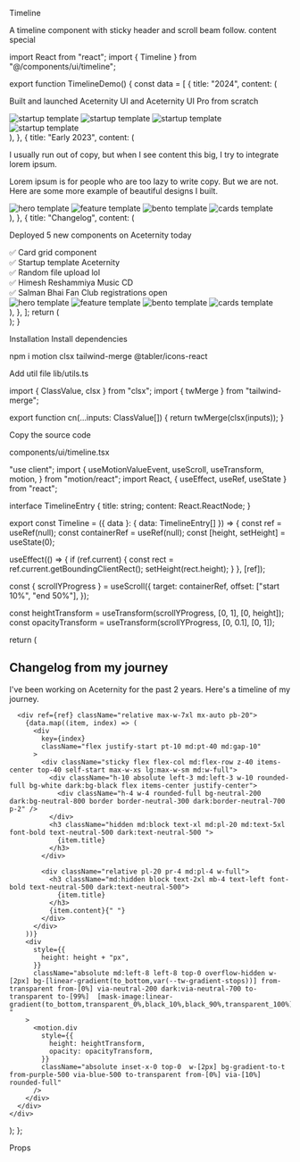Timeline

A timeline component with sticky header and scroll beam follow.
content
special

import React from "react";
import { Timeline } from "@/components/ui/timeline";
 
export function TimelineDemo() {
  const data = [
    {
      title: "2024",
      content: (
        <div>
          <p className="mb-8 text-xs font-normal text-neutral-800 md:text-sm dark:text-neutral-200">
            Built and launched Aceternity UI and Aceternity UI Pro from scratch
          </p>
          <div className="grid grid-cols-2 gap-4">
            <img
              src="https://assets.aceternity.com/templates/startup-1.webp"
              alt="startup template"
              width={500}
              height={500}
              className="h-20 w-full rounded-lg object-cover shadow-[0_0_24px_rgba(34,_42,_53,_0.06),_0_1px_1px_rgba(0,_0,_0,_0.05),_0_0_0_1px_rgba(34,_42,_53,_0.04),_0_0_4px_rgba(34,_42,_53,_0.08),_0_16px_68px_rgba(47,_48,_55,_0.05),_0_1px_0_rgba(255,_255,_255,_0.1)_inset] md:h-44 lg:h-60"
            />
            <img
              src="https://assets.aceternity.com/templates/startup-2.webp"
              alt="startup template"
              width={500}
              height={500}
              className="h-20 w-full rounded-lg object-cover shadow-[0_0_24px_rgba(34,_42,_53,_0.06),_0_1px_1px_rgba(0,_0,_0,_0.05),_0_0_0_1px_rgba(34,_42,_53,_0.04),_0_0_4px_rgba(34,_42,_53,_0.08),_0_16px_68px_rgba(47,_48,_55,_0.05),_0_1px_0_rgba(255,_255,_255,_0.1)_inset] md:h-44 lg:h-60"
            />
            <img
              src="https://assets.aceternity.com/templates/startup-3.webp"
              alt="startup template"
              width={500}
              height={500}
              className="h-20 w-full rounded-lg object-cover shadow-[0_0_24px_rgba(34,_42,_53,_0.06),_0_1px_1px_rgba(0,_0,_0,_0.05),_0_0_0_1px_rgba(34,_42,_53,_0.04),_0_0_4px_rgba(34,_42,_53,_0.08),_0_16px_68px_rgba(47,_48,_55,_0.05),_0_1px_0_rgba(255,_255,_255,_0.1)_inset] md:h-44 lg:h-60"
            />
            <img
              src="https://assets.aceternity.com/templates/startup-4.webp"
              alt="startup template"
              width={500}
              height={500}
              className="h-20 w-full rounded-lg object-cover shadow-[0_0_24px_rgba(34,_42,_53,_0.06),_0_1px_1px_rgba(0,_0,_0,_0.05),_0_0_0_1px_rgba(34,_42,_53,_0.04),_0_0_4px_rgba(34,_42,_53,_0.08),_0_16px_68px_rgba(47,_48,_55,_0.05),_0_1px_0_rgba(255,_255,_255,_0.1)_inset] md:h-44 lg:h-60"
            />
          </div>
        </div>
      ),
    },
    {
      title: "Early 2023",
      content: (
        <div>
          <p className="mb-8 text-xs font-normal text-neutral-800 md:text-sm dark:text-neutral-200">
            I usually run out of copy, but when I see content this big, I try to
            integrate lorem ipsum.
          </p>
          <p className="mb-8 text-xs font-normal text-neutral-800 md:text-sm dark:text-neutral-200">
            Lorem ipsum is for people who are too lazy to write copy. But we are
            not. Here are some more example of beautiful designs I built.
          </p>
          <div className="grid grid-cols-2 gap-4">
            <img
              src="https://assets.aceternity.com/pro/hero-sections.png"
              alt="hero template"
              width={500}
              height={500}
              className="h-20 w-full rounded-lg object-cover shadow-[0_0_24px_rgba(34,_42,_53,_0.06),_0_1px_1px_rgba(0,_0,_0,_0.05),_0_0_0_1px_rgba(34,_42,_53,_0.04),_0_0_4px_rgba(34,_42,_53,_0.08),_0_16px_68px_rgba(47,_48,_55,_0.05),_0_1px_0_rgba(255,_255,_255,_0.1)_inset] md:h-44 lg:h-60"
            />
            <img
              src="https://assets.aceternity.com/features-section.png"
              alt="feature template"
              width={500}
              height={500}
              className="h-20 w-full rounded-lg object-cover shadow-[0_0_24px_rgba(34,_42,_53,_0.06),_0_1px_1px_rgba(0,_0,_0,_0.05),_0_0_0_1px_rgba(34,_42,_53,_0.04),_0_0_4px_rgba(34,_42,_53,_0.08),_0_16px_68px_rgba(47,_48,_55,_0.05),_0_1px_0_rgba(255,_255,_255,_0.1)_inset] md:h-44 lg:h-60"
            />
            <img
              src="https://assets.aceternity.com/pro/bento-grids.png"
              alt="bento template"
              width={500}
              height={500}
              className="h-20 w-full rounded-lg object-cover shadow-[0_0_24px_rgba(34,_42,_53,_0.06),_0_1px_1px_rgba(0,_0,_0,_0.05),_0_0_0_1px_rgba(34,_42,_53,_0.04),_0_0_4px_rgba(34,_42,_53,_0.08),_0_16px_68px_rgba(47,_48,_55,_0.05),_0_1px_0_rgba(255,_255,_255,_0.1)_inset] md:h-44 lg:h-60"
            />
            <img
              src="https://assets.aceternity.com/cards.png"
              alt="cards template"
              width={500}
              height={500}
              className="h-20 w-full rounded-lg object-cover shadow-[0_0_24px_rgba(34,_42,_53,_0.06),_0_1px_1px_rgba(0,_0,_0,_0.05),_0_0_0_1px_rgba(34,_42,_53,_0.04),_0_0_4px_rgba(34,_42,_53,_0.08),_0_16px_68px_rgba(47,_48,_55,_0.05),_0_1px_0_rgba(255,_255,_255,_0.1)_inset] md:h-44 lg:h-60"
            />
          </div>
        </div>
      ),
    },
    {
      title: "Changelog",
      content: (
        <div>
          <p className="mb-4 text-xs font-normal text-neutral-800 md:text-sm dark:text-neutral-200">
            Deployed 5 new components on Aceternity today
          </p>
          <div className="mb-8">
            <div className="flex items-center gap-2 text-xs text-neutral-700 md:text-sm dark:text-neutral-300">
              ✅ Card grid component
            </div>
            <div className="flex items-center gap-2 text-xs text-neutral-700 md:text-sm dark:text-neutral-300">
              ✅ Startup template Aceternity
            </div>
            <div className="flex items-center gap-2 text-xs text-neutral-700 md:text-sm dark:text-neutral-300">
              ✅ Random file upload lol
            </div>
            <div className="flex items-center gap-2 text-xs text-neutral-700 md:text-sm dark:text-neutral-300">
              ✅ Himesh Reshammiya Music CD
            </div>
            <div className="flex items-center gap-2 text-xs text-neutral-700 md:text-sm dark:text-neutral-300">
              ✅ Salman Bhai Fan Club registrations open
            </div>
          </div>
          <div className="grid grid-cols-2 gap-4">
            <img
              src="https://assets.aceternity.com/pro/hero-sections.png"
              alt="hero template"
              width={500}
              height={500}
              className="h-20 w-full rounded-lg object-cover shadow-[0_0_24px_rgba(34,_42,_53,_0.06),_0_1px_1px_rgba(0,_0,_0,_0.05),_0_0_0_1px_rgba(34,_42,_53,_0.04),_0_0_4px_rgba(34,_42,_53,_0.08),_0_16px_68px_rgba(47,_48,_55,_0.05),_0_1px_0_rgba(255,_255,_255,_0.1)_inset] md:h-44 lg:h-60"
            />
            <img
              src="https://assets.aceternity.com/features-section.png"
              alt="feature template"
              width={500}
              height={500}
              className="h-20 w-full rounded-lg object-cover shadow-[0_0_24px_rgba(34,_42,_53,_0.06),_0_1px_1px_rgba(0,_0,_0,_0.05),_0_0_0_1px_rgba(34,_42,_53,_0.04),_0_0_4px_rgba(34,_42,_53,_0.08),_0_16px_68px_rgba(47,_48,_55,_0.05),_0_1px_0_rgba(255,_255,_255,_0.1)_inset] md:h-44 lg:h-60"
            />
            <img
              src="https://assets.aceternity.com/pro/bento-grids.png"
              alt="bento template"
              width={500}
              height={500}
              className="h-20 w-full rounded-lg object-cover shadow-[0_0_24px_rgba(34,_42,_53,_0.06),_0_1px_1px_rgba(0,_0,_0,_0.05),_0_0_0_1px_rgba(34,_42,_53,_0.04),_0_0_4px_rgba(34,_42,_53,_0.08),_0_16px_68px_rgba(47,_48,_55,_0.05),_0_1px_0_rgba(255,_255,_255,_0.1)_inset] md:h-44 lg:h-60"
            />
            <img
              src="https://assets.aceternity.com/cards.png"
              alt="cards template"
              width={500}
              height={500}
              className="h-20 w-full rounded-lg object-cover shadow-[0_0_24px_rgba(34,_42,_53,_0.06),_0_1px_1px_rgba(0,_0,_0,_0.05),_0_0_0_1px_rgba(34,_42,_53,_0.04),_0_0_4px_rgba(34,_42,_53,_0.08),_0_16px_68px_rgba(47,_48,_55,_0.05),_0_1px_0_rgba(255,_255,_255,_0.1)_inset] md:h-44 lg:h-60"
            />
          </div>
        </div>
      ),
    },
  ];
  return (
    <div className="relative w-full overflow-clip">
      <Timeline data={data} />
    </div>
  );
}

Installation
Install dependencies

npm i motion clsx tailwind-merge @tabler/icons-react

Add util file
lib/utils.ts

import { ClassValue, clsx } from "clsx";
import { twMerge } from "tailwind-merge";
 
export function cn(...inputs: ClassValue[]) {
  return twMerge(clsx(inputs));
}

Copy the source code

components/ui/timeline.tsx

"use client";
import {
  useMotionValueEvent,
  useScroll,
  useTransform,
  motion,
} from "motion/react";
import React, { useEffect, useRef, useState } from "react";
 
interface TimelineEntry {
  title: string;
  content: React.ReactNode;
}
 
export const Timeline = ({ data }: { data: TimelineEntry[] }) => {
  const ref = useRef<HTMLDivElement>(null);
  const containerRef = useRef<HTMLDivElement>(null);
  const [height, setHeight] = useState(0);
 
  useEffect(() => {
    if (ref.current) {
      const rect = ref.current.getBoundingClientRect();
      setHeight(rect.height);
    }
  }, [ref]);
 
  const { scrollYProgress } = useScroll({
    target: containerRef,
    offset: ["start 10%", "end 50%"],
  });
 
  const heightTransform = useTransform(scrollYProgress, [0, 1], [0, height]);
  const opacityTransform = useTransform(scrollYProgress, [0, 0.1], [0, 1]);
 
  return (
    <div
      className="w-full bg-white dark:bg-neutral-950 font-sans md:px-10"
      ref={containerRef}
    >
      <div className="max-w-7xl mx-auto py-20 px-4 md:px-8 lg:px-10">
        <h2 className="text-lg md:text-4xl mb-4 text-black dark:text-white max-w-4xl">
          Changelog from my journey
        </h2>
        <p className="text-neutral-700 dark:text-neutral-300 text-sm md:text-base max-w-sm">
          I&apos;ve been working on Aceternity for the past 2 years. Here&apos;s
          a timeline of my journey.
        </p>
      </div>
 
      <div ref={ref} className="relative max-w-7xl mx-auto pb-20">
        {data.map((item, index) => (
          <div
            key={index}
            className="flex justify-start pt-10 md:pt-40 md:gap-10"
          >
            <div className="sticky flex flex-col md:flex-row z-40 items-center top-40 self-start max-w-xs lg:max-w-sm md:w-full">
              <div className="h-10 absolute left-3 md:left-3 w-10 rounded-full bg-white dark:bg-black flex items-center justify-center">
                <div className="h-4 w-4 rounded-full bg-neutral-200 dark:bg-neutral-800 border border-neutral-300 dark:border-neutral-700 p-2" />
              </div>
              <h3 className="hidden md:block text-xl md:pl-20 md:text-5xl font-bold text-neutral-500 dark:text-neutral-500 ">
                {item.title}
              </h3>
            </div>
 
            <div className="relative pl-20 pr-4 md:pl-4 w-full">
              <h3 className="md:hidden block text-2xl mb-4 text-left font-bold text-neutral-500 dark:text-neutral-500">
                {item.title}
              </h3>
              {item.content}{" "}
            </div>
          </div>
        ))}
        <div
          style={{
            height: height + "px",
          }}
          className="absolute md:left-8 left-8 top-0 overflow-hidden w-[2px] bg-[linear-gradient(to_bottom,var(--tw-gradient-stops))] from-transparent from-[0%] via-neutral-200 dark:via-neutral-700 to-transparent to-[99%]  [mask-image:linear-gradient(to_bottom,transparent_0%,black_10%,black_90%,transparent_100%)] "
        >
          <motion.div
            style={{
              height: heightTransform,
              opacity: opacityTransform,
            }}
            className="absolute inset-x-0 top-0  w-[2px] bg-gradient-to-t from-purple-500 via-blue-500 to-transparent from-[0%] via-[10%] rounded-full"
          />
        </div>
      </div>
    </div>
  );
};

Props